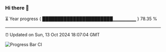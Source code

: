 ### Hi there 👋

⏳ Year progress { ███████████████████████▁▁▁▁▁▁▁ } 78.35 %

---

⏰ Updated on Sun, 13 Oct 2024 18:07:04 GMT

![Progress Bar CI](https://github.com/EinsPommes/EinsPommes/blob/main/.github/workflows/main.yml)
